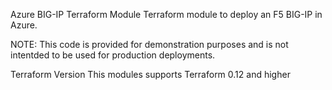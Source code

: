 Azure BIG-IP Terraform Module
Terraform module to deploy an F5 BIG-IP in Azure. 

NOTE: This code is provided for demonstration purposes and is not intentded to be used for production deployments.

Terraform Version
This modules supports Terraform 0.12 and higher


